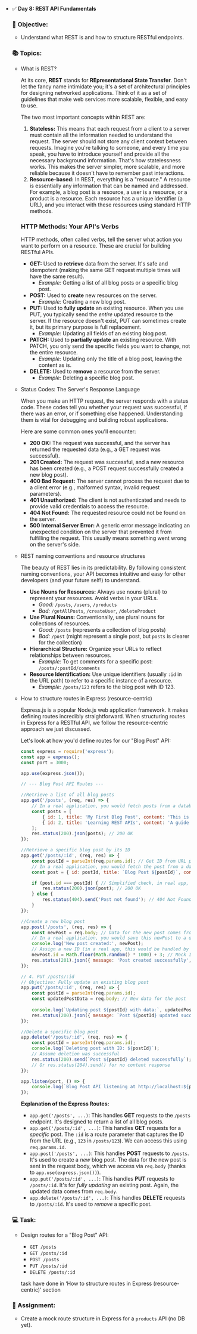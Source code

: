 - ✅ **Day 8: REST API Fundamentals**
    
    ### 🎯 Objective:
    
    - Understand what REST is and how to structure RESTful endpoints.
    
    ### 📚 Topics:
    
    - What is REST?
        
        At its core, **REST** stands for **REpresentational State Transfer**. Don't let the fancy name intimidate you; it's a set of architectural principles for designing networked applications. Think of it as a set of guidelines that make web services more scalable, flexible, and easy to use.
        
        The two most important concepts within REST are:
        
        1. **Stateless:** This means that each request from a client to a server must contain all the information needed to understand the request. The server should not store any client context between requests. Imagine you're talking to someone, and every time you speak, you have to introduce yourself and provide all the necessary background information. That's how statelessness works. This makes the server simpler, more scalable, and more reliable because it doesn't have to remember past interactions.
        2. **Resource-based:** In REST, everything is a "resource." A resource is essentially any information that can be named and addressed. For example, a blog post is a resource, a user is a resource, or a product is a resource. Each resource has a unique identifier (a URL), and you interact with these resources using standard HTTP methods.
        
        ### HTTP Methods: Your API's Verbs
        
        HTTP methods, often called verbs, tell the server what action you want to perform on a resource. These are crucial for building RESTful APIs.
        
        - **GET:** Used to **retrieve** data from the server. It's safe and idempotent (making the same GET request multiple times will have the same result).
            - *Example:* Getting a list of all blog posts or a specific blog post.
        - **POST:** Used to **create** new resources on the server.
            - *Example:* Creating a new blog post.
        - **PUT:** Used to **fully update** an existing resource. When you use PUT, you typically send the *entire* updated resource to the server. If the resource doesn't exist, PUT can sometimes create it, but its primary purpose is full replacement.
            - *Example:* Updating all fields of an existing blog post.
        - **PATCH:** Used to **partially update** an existing resource. With PATCH, you only send the specific fields you want to change, not the entire resource.
            - *Example:* Updating only the title of a blog post, leaving the content as is.
        - **DELETE:** Used to **remove** a resource from the server.
            - *Example:* Deleting a specific blog post.
    - Status Codes: The Server's Response Language
        
        When you make an HTTP request, the server responds with a status code. These codes tell you whether your request was successful, if there was an error, or if something else happened. Understanding them is vital for debugging and building robust applications.
        
        Here are some common ones you'll encounter:
        
        - **200 OK:** The request was successful, and the server has returned the requested data (e.g., a GET request was successful).
        - **201 Created:** The request was successful, and a new resource has been created (e.g., a POST request successfully created a new blog post).
        - **400 Bad Request:** The server cannot process the request due to a client error (e.g., malformed syntax, invalid request parameters).
        - **401 Unauthorized:** The client is not authenticated and needs to provide valid credentials to access the resource.
        - **404 Not Found:** The requested resource could not be found on the server.
        - **500 Internal Server Error:** A generic error message indicating an unexpected condition on the server that prevented it from fulfilling the request. This usually means something went wrong on the server's side.
    - REST naming conventions and resource structures
        
        The beauty of REST lies in its predictability. By following consistent naming conventions, your API becomes intuitive and easy for other developers (and your future self!) to understand.
        
        - **Use Nouns for Resources:** Always use nouns (plural) to represent your resources. Avoid verbs in your URLs.
            - *Good:* `/posts`, `/users`, `/products`
            - *Bad:* `/getAllPosts`, `/createUser`, `/deleteProduct`
        - **Use Plural Nouns:** Conventionally, use plural nouns for collections of resources.
            - *Good:* `/posts` (represents a collection of blog posts)
            - *Bad:* `/post` (might represent a single post, but `posts` is clearer for the collection)
        - **Hierarchical Structure:** Organize your URLs to reflect relationships between resources.
            - *Example:* To get comments for a specific post: `/posts/:postId/comments`
        - **Resource Identification:** Use unique identifiers (usually `:id` in the URL path) to refer to a specific instance of a resource.
            - *Example:* `/posts/123` refers to the blog post with ID 123.
    - How to structure routes in Express (resource-centric)
        
        Express.js is a popular Node.js web application framework. It makes defining routes incredibly straightforward. When structuring routes in Express for a RESTful API, we follow the resource-centric approach we just discussed.
        
        Let's look at how you'd define routes for our "Blog Post" API:
        
        ```jsx
        const express = require('express');
        const app = express();
        const port = 3000;
        
        app.use(express.json());
        
        // --- Blog Post API Routes ---
        
        //Retrieve a list of all blog posts
        app.get('/posts', (req, res) => {
            // In a real application, you would fetch posts from a database here.
            const posts = [
                { id: 1, title: 'My First Blog Post', content: 'This is the content of my first post.' },
                { id: 2, title: 'Learning REST APIs', content: 'A guide to understanding REST principles.' }
            ];
            res.status(200).json(posts); // 200 OK
        });
        
        //Retrieve a specific blog post by its ID
        app.get('/posts/:id', (req, res) => {
            const postId = parseInt(req.params.id); // Get ID from URL parameter
            // In a real application, you would fetch the post from a database.
            const post = { id: postId, title: `Blog Post ${postId}`, content: `Content of post ${postId}` };
        
            if (post.id === postId) { // Simplified check, in real app, check if post exists in DB
                res.status(200).json(post); // 200 OK
            } else {
                res.status(404).send('Post not found'); // 404 Not Found
            }
        });
        
        //Create a new blog post
        app.post('/posts', (req, res) => {
            const newPost = req.body; // Data for the new post comes from the request body
            // In a real application, you would save this newPost to a database.
            console.log('New post created:', newPost);
            // Assign a new ID (in a real app, this would be handled by the database)
            newPost.id = Math.floor(Math.random() * 1000) + 3; // Mock ID generation
            res.status(201).json({ message: 'Post created successfully', post: newPost }); // 201 Created
        });
        
        // 4. PUT /posts/:id
        // Objective: Fully update an existing blog post
        app.put('/posts/:id', (req, res) => {
            const postId = parseInt(req.params.id);
            const updatedPostData = req.body; // New data for the post
            
            console.log(`Updating post ${postId} with data:`, updatedPostData);
            res.status(200).json({ message: `Post ${postId} updated successfully`, updatedData: updatedPostData }); // 200 OK
        });
        
        //Delete a specific blog post
        app.delete('/posts/:id', (req, res) => {
            const postId = parseInt(req.params.id);
            console.log(`Deleting post with ID: ${postId}`);
            // Assume deletion was successful
            res.status(200).send(`Post ${postId} deleted successfully`); // 200 OK
            // Or res.status(204).send() for no content response
        });
        
        app.listen(port, () => {
            console.log(`Blog Post API listening at http://localhost:${port}`);
        });
        ```
        
        **Explanation of the Express Routes:**
        
        - `app.get('/posts', ...)`: This handles **GET** requests to the `/posts` endpoint. It's designed to return a list of all blog posts.
        - `app.get('/posts/:id', ...)`: This handles **GET** requests for a *specific* post. The `:id` is a route parameter that captures the ID from the URL (e.g., `123` in `/posts/123`). We can access this using `req.params.id`.
        - `app.post('/posts', ...)`: This handles **POST** requests to `/posts`. It's used to create a *new* blog post. The data for the new post is sent in the request body, which we access via `req.body` (thanks to `app.use(express.json())`).
        - `app.put('/posts/:id', ...)`: This handles **PUT** requests to `/posts/:id`. It's for *fully updating* an existing post. Again, the updated data comes from `req.body`.
        - `app.delete('/posts/:id', ...)`: This handles **DELETE** requests to `/posts/:id`. It's used to *remove* a specific post.
    
    ### 💻 Task:
    
    - Design routes for a "Blog Post" API:
        - `GET /posts`
        - `GET /posts/:id`
        - `POST /posts`
        - `PUT /posts/:id`
        - `DELETE /posts/:id`
        
        task have done in ‘How to structure routes in Express (resource-centric)’ section
        
    
    ### 🔁 Assignment:
    
    - Create a mock route structure in Express for a `products` API (no DB yet).